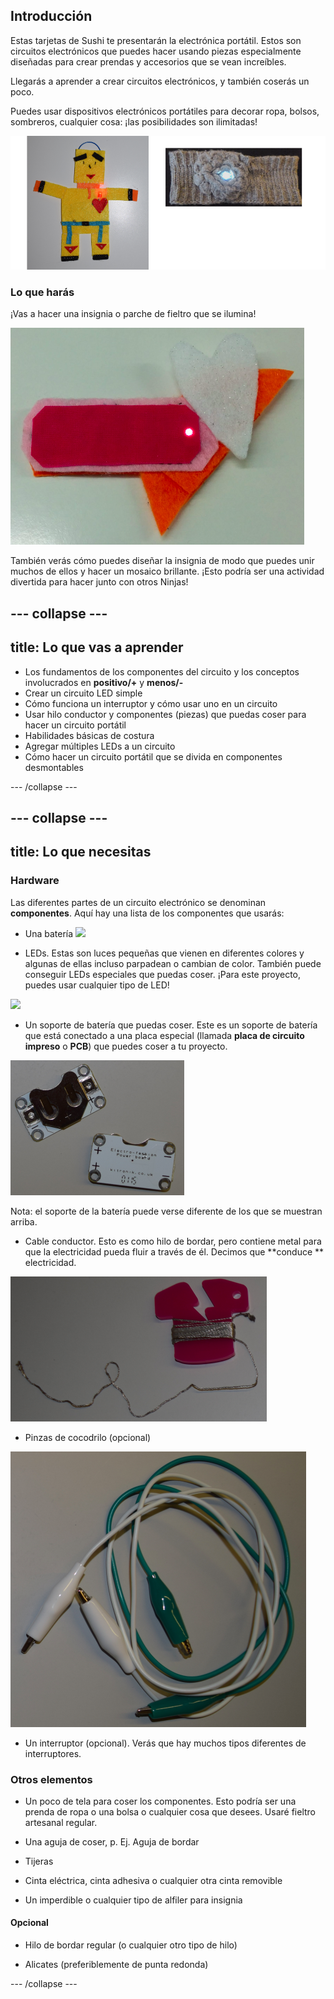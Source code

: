 ## Introducción

Estas tarjetas de Sushi te presentarán la electrónica portátil. Estos son circuitos electrónicos que puedes hacer usando piezas especialmente diseñadas para crear prendas y accesorios que se vean increíbles.

Llegarás a aprender a crear circuitos electrónicos, y también coserás un poco.

Puedes usar dispositivos electrónicos portátiles para decorar ropa, bolsos, sombreros, cualquier cosa: ¡las posibilidades son ilimitadas!

![](images/robot_headband_340_150_800.png)

### Lo que harás

¡Vas a hacer una insignia o parche de fieltro que se ilumina!

![](images/badge_lit.png)

También verás cómo puedes diseñar la insignia de modo que puedes unir muchos de ellos y hacer un mosaico brillante. ¡Esto podría ser una actividad divertida para hacer junto con otros Ninjas!

--- collapse ---
---
title: Lo que vas a aprender
---

+ Los fundamentos de los componentes del circuito y los conceptos involucrados en **positivo/+** y **menos/-**
+ Crear un circuito LED simple
+ Cómo funciona un interruptor y cómo usar uno en un circuito
+ Usar hilo conductor y componentes (piezas) que puedas coser para hacer un circuito portátil
+ Habilidades básicas de costura
+ Agregar múltiples LEDs a un circuito
+ Cómo hacer un circuito portátil que se divida en componentes desmontables

--- /collapse ---

--- collapse ---
---
title: Lo que necesitas
---

### Hardware

Las diferentes partes de un circuito electrónico se denominan **componentes**. Aquí hay una lista de los componentes que usarás:

+ Una batería ![](images/batteries.png)

+ LEDs. Estas son luces pequeñas que vienen en diferentes colores y algunas de ellas incluso parpadean o cambian de color. También puede conseguir LEDs especiales que puedas coser. ¡Para este proyecto, puedes usar cualquier tipo de LED!

![](images/LEDs_mix.png)

+ Un soporte de batería que puedas coser. Este es un soporte de batería que está conectado a una placa especial (llamada **placa de circuito impreso** o **PCB**) que puedes coser a tu proyecto.

![](images/battery_holders.png)

Nota: el soporte de la batería puede verse diferente de los que se muestran arriba.

+ Cable conductor. Esto es como hilo de bordar, pero contiene metal para que la electricidad pueda fluir a través de él. Decimos que **conduce ** electricidad.

![](images/thread.png)

+ Pinzas de cocodrilo (opcional)

![](images/crocs.png)

+ Un interruptor (opcional). Verás que hay muchos tipos diferentes de interruptores.

### Otros elementos

+ Un poco de tela para coser los componentes. Esto podría ser una prenda de ropa o una bolsa o cualquier cosa que desees. Usaré fieltro artesanal regular.

+ Una aguja de coser, p. Ej. Aguja de bordar

+ Tijeras

+ Cinta eléctrica, cinta adhesiva o cualquier otra cinta removible

+ Un imperdible o cualquier tipo de alfiler para insignia

#### Opcional

+ Hilo de bordar regular (o cualquier otro tipo de hilo)

+ Alicates (preferiblemente de punta redonda)

--- /collapse ---